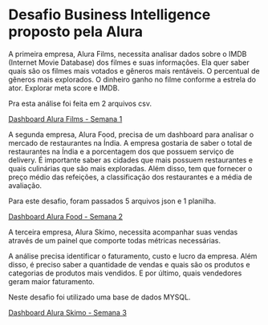<h1>Desafio Business Intelligence proposto pela Alura</h1>

A primeira empresa, Alura Films, necessita analisar dados sobre o IMDB (Internet Movie Database) dos filmes e suas informações. Ela quer saber quais são os filmes mais votados e gêneros mais rentáveis. O percentual de gêneros mais explorados. O dinheiro ganho no filme conforme a estrela do ator. Explorar meta score e IMDB.

Pra esta análise foi feita em 2 arquivos csv.

<a href="https://app.powerbi.com/view?r=eyJrIjoiYjVhNGUyZmEtOWRjYS00NGIzLWI3NDAtNmNjZmFjNTRmMTQ3IiwidCI6IjRlOWJkOTMzLTAyOTgtNDdlOC05MDhkLTVlYTI1MTVlNWY1MiJ9&pageName=ReportSectione24e3b5d2949dc7e6ca3">Dashboard Alura Films - Semana 1</a>

A segunda empresa, Alura Food, precisa de um dashboard para analisar o mercado de restaurantes na Índia. A empresa gostaria de saber o total de restaurantes na Índia e a porcentagem dos que possuem serviço de delivery. É importante saber as cidades que mais possuem restaurantes e quais culinárias que são mais exploradas. Além disso, tem que fornecer o preço médio das refeições, a classificação dos restaurantes e a média de avaliação.

Para este desafio, foram passados 5 arquivos json e 1 planilha.

<a href="https://app.powerbi.com/view?r=eyJrIjoiYjk3Yzc0ZTUtMjRiOC00MGFkLWExNWEtMzI4OWE0Njc2MTkxIiwidCI6IjRlOWJkOTMzLTAyOTgtNDdlOC05MDhkLTVlYTI1MTVlNWY1MiJ9&pageName=ReportSection3f18dc50713276169ec0">Dashboard Alura Food - Semana 2</a>

A terceira empresa, Alura Skimo, necessita acompanhar suas vendas através de um painel que comporte todas métricas necessárias.

A análise precisa identificar o faturamento, custo e lucro da empresa. Além disso, é preciso saber a quantidade de vendas e quais são os produtos e categorias de produtos mais vendidos. E por último, quais vendedores geram maior faturamento.

Neste desafio foi utilizado uma base de dados MYSQL.

<a href="https://app.powerbi.com/view?r=eyJrIjoiZWVkNjEzMzMtODUzOC00NGRkLTlhOWQtZmRjODkxMjA0ZDBmIiwidCI6IjRlOWJkOTMzLTAyOTgtNDdlOC05MDhkLTVlYTI1MTVlNWY1MiJ9">Dashboard Alura Skimo - Semana 3</a>

